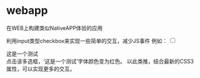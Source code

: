 webapp
======

在WEB上构建类似NativeAPP体验的应用

利用input类型checkbox来实现一些简单的交互，减少JS事件
例如：
    <style>
        .input0:checked ~ .div0 {
            color:red;
        }
    </style>
    <input id="input0" type="checkbox">
    <div class="div0">这是一个测试</div>
    点击该多选框，‘这是一个测试’字体颜色变为红色。
    以此类推，结合最新的CSS3属性，可以实现更多的交互。
